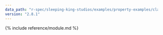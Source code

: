 ```yaml
---
data_path: "r-spec/sleeping-king-studios/examples/property-examples/class-properties"
version: "2.8.1"
---
```


{% include reference/module.md %}
